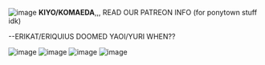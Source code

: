 ![image](https://github.com/murritluver/murritluver/assets/168386717/34d73b98-21b1-4ff6-af9c-f6fba821d5ac)
**KIYO/KOMAEDA**,,, READ OUR PATREON INFO (for ponytown stuff idk)

--ERIKAT/ERIQUIUS DOOMED YAOI/YURI WHEN??

![image](https://github.com/murritluver/murritluver/assets/168386717/cd9ad0e1-16e6-4601-83a5-9f6afea03fd8) ![image](https://github.com/murritluver/murritluver/assets/168386717/cfd1f00d-ea57-49e4-b701-c137cbf8aacd) ![image](https://github.com/murritluver/murritluver/assets/168386717/1dae2a5e-ca0a-4ddd-9c4f-7efa47ff5209) ![image](https://github.com/murritluver/murritluver/assets/168386717/ef1fc539-adfe-422e-b521-c6d8bdfa12ae)





